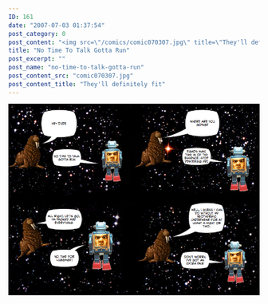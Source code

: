 ```yaml
---
ID: 161
date: "2007-07-03 01:37:54"
post_category: 0
post_content: "<img src=\"/comics/comic070307.jpg\" title=\"They'll definitely fit\" />"
title: "No Time To Talk Gotta Run"
post_excerpt: ""
post_name: "no-time-to-talk-gotta-run"
post_content_src: "comic070307.jpg"
post_content_title: "They'll definitely fit"
---
```



[![They'll definitely fit](/comics-hi-res/comic070307.jpg)](/comics-hi-res/comic070307.jpg "They'll definitely fit")
